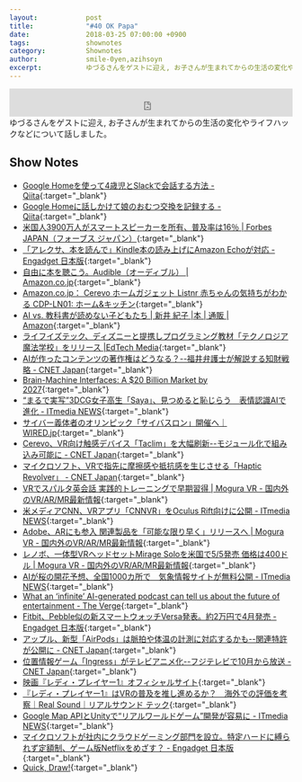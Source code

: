 ```yaml
---
layout:            post
title:             "#40 OK Papa"
date:              2018-03-25 07:00:00 +0900
tags:              shownotes
category:          Shownotes
author:            smile-0yen,azihsoyn
excerpt:           ゆづるさんをゲストに迎え, お子さんが生まれてからの生活の変化やライフハックなどについて話しました。
---
```

<iframe width="100%" height="50" scrolling="no" frameborder="no" src="https://w.soundcloud.com/player/?url=https%3A//api.soundcloud.com/tracks/419157312&amp;auto_play=false&amp;hide_related=false&amp;show_user=true&amp;show_reposts=false&amp;visual=false&amp;show_artwork=false&amp;default_height=75"></iframe>
ゆづるさんをゲストに迎え, お子さんが生まれてからの生活の変化やライフハックなどについて話しました。

## Show Notes
- [Google Homeを使って4歳児とSlackで会話する方法 \- Qiita](https://qiita.com/ikasamah/items/477464d32f15acf04593){:target="_blank"}
- [Google Homeに話しかけて娘のおむつ交換を記録する \- Qiita](https://qiita.com/rechiba3/items/ef163b0fc21b37e869ef){:target="_blank"}
- [米国人3900万人がスマートスピーカーを所有、普及率は16％ \| Forbes JAPAN（フォーブス ジャパン）](https://forbesjapan.com/articles/detail/19330){:target="_blank"}
- [「アレクサ、本を読んで」Kindle本の読み上げにAmazon Echoが対応 \- Engadget 日本版](https://japanese.engadget.com/2018/02/21/kindle-amazon-echo/){:target="_blank"}
- [自由に本を聴こう。Audible（オーディブル） \| Amazon\.co\.jp](https://www.amazon.co.jp/Audible-%E3%82%AA%E3%83%BC%E3%83%87%E3%82%A3%E3%82%AA%E3%83%96%E3%83%83%E3%82%AF/b?ie=UTF8&node=3479195051){:target="_blank"}
- [Amazon\.co\.jp： Cerevo ホームガジェット Listnr 赤ちゃんの気持ちがわかる CDP\-LN01: ホーム&キッチン](https://www.amazon.co.jp/dp/B01FUHLCAO/?coliid=I2LDRRZS3ORDGV&colid=OSBKD5AA608O&psc=0&ref_=lv_ov_lig_dp_it){:target="_blank"}
- [AI vs\. 教科書が読めない子どもたち \| 新井 紀子 \|本 \| 通販 \| Amazon](https://www.amazon.co.jp/AI-vs-%E6%95%99%E7%A7%91%E6%9B%B8%E3%81%8C%E8%AA%AD%E3%82%81%E3%81%AA%E3%81%84%E5%AD%90%E3%81%A9%E3%82%82%E3%81%9F%E3%81%A1-%E6%96%B0%E4%BA%95-%E7%B4%80%E5%AD%90/dp/4492762396/ref=sr_1_1?s=books&ie=UTF8&qid=1521919832&sr=1-1&keywords=%E6%96%B0%E4%BA%95%E7%B4%80%E5%AD%90){:target="_blank"}
- [ライフイズテック、ディズニーと提携しプログラミング教材「テクノロジア魔法学校」をリリース \|EdTech Media](http://edtech-media.com/2018/03/07/lifeistech-disney/){:target="_blank"}
- [AIが作ったコンテンツの著作権はどうなる？\-\-福井弁護士が解説する知財戦略 \- CNET Japan](https://japan.cnet.com/article/35115900/){:target="_blank"}
- [Brain\-Machine Interfaces: A $20 Billion Market by 2027](https://www.enterprisetech.com/2018/03/11/brain-machine-interfaces-a-20-billion-market-by-2027/){:target="_blank"}
- [“まるで実写”3DCG女子高生「Saya」、見つめると恥じらう　表情認識AIで進化 \- ITmedia NEWS](http://www.itmedia.co.jp/news/articles/1803/09/news090.html){:target="_blank"}
- [サイバー義体者のオリンピック「サイバスロン」開催へ｜WIRED\.jp](https://wired.jp/2014/03/28/cybathlon/){:target="_blank"}
- [Cerevo、VR向け触感デバイス「Taclim」を大幅刷新\-\-モジュール化で組み込み可能に \- CNET Japan](https://japan.cnet.com/article/35112881/){:target="_blank"}
- [マイクロソフト、VRで指先に摩擦感や抵抗感を生じさせる「Haptic Revolver」 \- CNET Japan](https://japan.cnet.com/article/35116051/){:target="_blank"}
- [VRでスパルタ英会話 実践的トレーニングで早期習得 \| Mogura VR \- 国内外のVR/AR/MR最新情報](http://www.moguravr.com/spartan-english-vr/){:target="_blank"}
- [米メディアCNN、VRアプリ「CNNVR」をOculus Rift向けに公開 \- ITmedia NEWS](http://www.itmedia.co.jp/news/articles/1803/16/news067.html){:target="_blank"}
- [Adobe、ARにも参入 関連製品を「可能な限り早く」リリースへ \| Mogura VR \- 国内外のVR/AR/MR最新情報](http://www.moguravr.com/adobe-ar/){:target="_blank"}
- [レノボ、一体型VRヘッドセットMirage Soloを米国で5/5発売 価格は400ドル \| Mogura VR \- 国内外のVR/AR/MR最新情報](http://www.moguravr.com/mirage-solo-2/){:target="_blank"}
- [AIが桜の開花予想、全国1000カ所で　気象情報サイトが無料公開 \- ITmedia NEWS](http://www.itmedia.co.jp/news/articles/1803/16/news091.html){:target="_blank"}
- [What an ‘infinite’ AI\-generated podcast can tell us about the future of entertainment \- The Verge](https://www.theverge.com/2018/3/11/17099578/ai-generated-podcast-procedural-storytelling-art-sheldon-county){:target="_blank"}
- [Fitbit、Pebble似の新スマートウォッチVersa発表。約2万円で4月発売 \- Engadget 日本版](https://japanese.engadget.com/2018/03/14/fitbit-pebble-versa-2-4/){:target="_blank"}
- [アップル、新型「AirPods」は脈拍や体温の計測に対応するかも\-\-関連特許が公開に \- CNET Japan](https://japan.cnet.com/article/35115712/){:target="_blank"}
- [位置情報ゲーム「Ingress」がテレビアニメ化\-\-フジテレビで10月から放送 \- CNET Japan](https://japan.cnet.com/article/35115932/){:target="_blank"}
- [映画『レディ・プレイヤー1』オフィシャルサイト](http://wwws.warnerbros.co.jp/readyplayerone/){:target="_blank"}
- [『レディ・プレイヤー1』はVRの普及を推し進めるか？　海外での評価を考察｜Real Sound｜リアルサウンド テック](http://realsound.jp/tech/2018/03/post-170478.html){:target="_blank"}
- [Google Map APIとUnityで“リアルワールドゲーム”開発が容易に \- ITmedia NEWS](http://www.itmedia.co.jp/news/articles/1803/15/news061.html){:target="_blank"}
- [マイクロソフトが社内にクラウドゲーミング部門を設立。特定ハードに縛られず定額制、ゲーム版Netflixをめざす？ \- Engadget 日本版](https://japanese.engadget.com/2018/03/16/netflix/){:target="_blank"}
- [Quick, Draw\!](https://quickdraw.withgoogle.com/){:target="_blank"}
